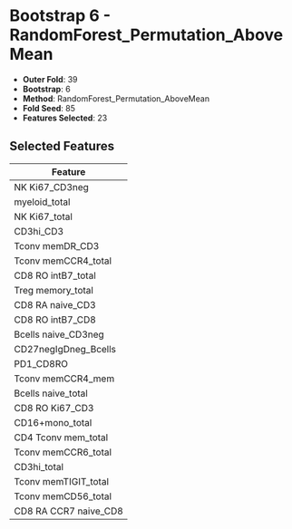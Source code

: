 # Bootstrap 6 - RandomForest_Permutation_AboveMean

- **Outer Fold**: 39
- **Bootstrap**: 6
- **Method**: RandomForest_Permutation_AboveMean
- **Fold Seed**: 85
- **Features Selected**: 23

## Selected Features

| Feature |
|---------|
| NK Ki67_CD3neg |
| myeloid_total |
| NK Ki67_total |
| CD3hi_CD3 |
| Tconv memDR_CD3 |
| Tconv memCCR4_total |
| CD8 RO intB7_total |
| Treg memory_total |
| CD8 RA naive_CD3 |
| CD8 RO intB7_CD8 |
| Bcells naive_CD3neg |
| CD27negIgDneg_Bcells |
| PD1_CD8RO |
| Tconv memCCR4_mem |
| Bcells naive_total |
| CD8  RO Ki67_CD3 |
| CD16+mono_total |
| CD4 Tconv mem_total |
| Tconv memCCR6_total |
| CD3hi_total |
| Tconv memTIGIT_total |
| Tconv memCD56_total |
| CD8 RA CCR7 naive_CD8 |
